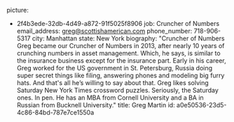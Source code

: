 picture:
  - 2f4b3ede-32db-4d49-a872-91f5025f8906
job: Cruncher of Numbers
email_address: greg@scottishamerican.com
phone_number: 718-906-5317
city: Manhattan
state: New York
biography: "Cruncher of Numbers Greg became our Cruncher of Numbers in 2013, after nearly 10 years of crunching numbers in asset management. Which, he says, is similar to the insurance business except for the insurance part. Early in his career, Greg worked for the US government in St. Petersburg, Russia doing super secret things like filing, answering phones and modeling big furry hats. And that's all he’s willing to say about that. Greg likes solving Saturday New York Times crossword puzzles. Seriously, the Saturday ones. In pen. He has an MBA from Cornell University and a BA in Russian from Bucknell University."
title: Greg Martin
id: a0e50536-23d5-4c86-84bd-787e7ce1550a
